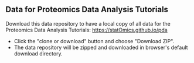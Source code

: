 Data for Proteomics Data Analysis Tutorials
----------------------

Download this data repository to have a local copy of all data for the Proteomics Data Analysis Tutorials: https://statOmics.github.io/pda

- Click the "clone or download" button and choose "Download ZIP".
- The data repository will be zipped and downloaded in browser's default download directory.
